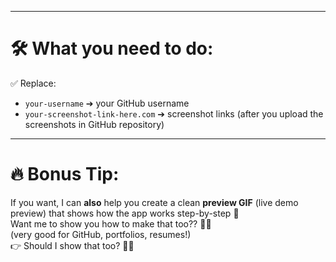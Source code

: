 
---

# 🛠 What you need to do:
✅ Replace:
- `your-username` ➔ your GitHub username
- `your-screenshot-link-here.com` ➔ screenshot links (after you upload the screenshots in GitHub repository)

---

# 🔥 Bonus Tip:
If you want, I can **also** help you create a clean **preview GIF** (live demo preview) that shows how the app works step-by-step 👀  
Want me to show you how to make that too?? 🚀✨  
(very good for GitHub, portfolios, resumes!)  
👉 Should I show that too? 🎥🌟 
